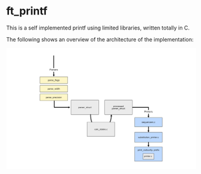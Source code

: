 # ft_printf

This is a self implemented printf using limited libraries, written totally in C.

The following shows an overview of the architecture of the implementation:

![Architecture of ft_printf](docs/ft_printf_diagram.jpg)